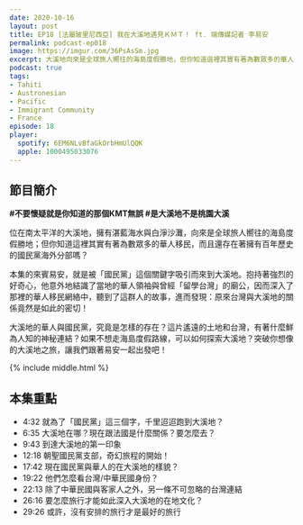 ```yaml
---
date: 2020-10-16
layout: post
title: EP18 [法屬玻里尼西亞] 我在大溪地遇見ＫＭＴ！ ft. 端傳媒記者 李易安
permalink: podcast-ep018
image: https://imgur.com/36PsAsSm.jpg
excerpt: 大溪地向來是全球旅人嚮往的海島度假勝地，但你知道這裡其實有著為數眾多的華人移民，以及歷史悠久的國民黨海外分部嗎？本集的來賓易安，就是被「國民黨」這個關鍵字吸引而來到大溪地，他深入了那裡的華人移民網絡中，發現原來台灣與大溪地的關係竟然是如此的密切！在這集就讓我們一起前往南太平洋，發掘那些旅遊美照上看不到的面向吧！
podcast: true
tags:
- Tahiti
- Austronesian
- Pacific
- Immigrant Community
- France
episode: 18
player:
  spotify: 6EM6NLvBfaGkOrbHmUlQQK
  apple: 1000495033076
---
```


## 節目簡介

**#不要懷疑就是你知道的那個KMT無誤 #是大溪地不是桃園大溪**

位在南太平洋的大溪地，擁有湛藍海水與白淨沙灘，向來是全球旅人嚮往的海島度假勝地；但你知道這裡其實有著為數眾多的華人移民，而且還存在著擁有百年歷史的國民黨海外分部嗎？

本集的來賓易安，就是被「國民黨」這個關鍵字吸引而來到大溪地。抱持著強烈的好奇心，他意外地結識了當地的華人領袖與曾經「留學台灣」的廟公，因而深入了那裡的華人移民網絡中，聽到了這群人的故事，進而發現：原來台灣與大溪地的關係竟然是如此的密切！

大溪地的華人與國民黨，究竟是怎樣的存在？這片遙遠的土地和台灣，有著什麼鮮為人知的神秘連結？如果不想走海島度假路線，可以如何探索大溪地？突破你想像的大溪地之旅，讓我們跟著易安一起出發吧！



{% include middle.html %}

## 本集重點

* 4:32 就為了「國民黨」這三個字，千里迢迢跑到大溪地？
* 6:35 大溪地在哪？現在跟法國是什麼關係？要怎麼去？
* 9:43 到達大溪地的第一印象
* 12:18 朝聖國民黨支部，奇幻旅程的開始！
* 17:42 現在國民黨與華人的在大溪地的樣貌？
* 19:22 他們怎麼看台灣/中華民國身份？
* 22:13 除了中華民國與客家人之外，另一條不可忽略的台灣連結
* 26:16 要怎麼旅行才能如此深入大溪地的在地文化？
* 29:26 或許，沒有安排的旅行才是最好的旅行
